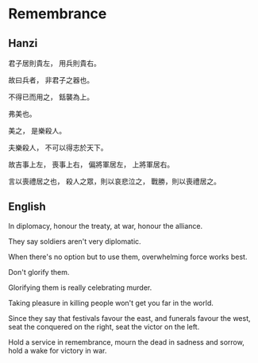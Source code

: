 # Remembrance

## Hanzi

君子居則貴左，
用兵則貴右。

故曰兵者，
非君子之器也。

不得已而用之，
銛襲為上。

弗美也。

美之，
是樂殺人。

夫樂殺人，
不可以得志於天下。

故吉事上左，
喪事上右，
偏將軍居左，
上將軍居右。

言以喪禮居之也，
殺人之眾，則以哀悲泣之，
戰勝，則以喪禮居之。

## English

In diplomacy, honour the treaty,
at war, honour the alliance.

They say soldiers
aren't very diplomatic.

When there's no option but to use them,
overwhelming force works best.

Don't glorify them.

Glorifying them
is really celebrating murder.

Taking pleasure in killing people
won't get you far in the world.

Since they say that festivals favour the east,
and funerals favour the west,
seat the conquered on the right,
seat the victor on the left.

Hold a service in remembrance,
mourn the dead in sadness and sorrow,
hold a wake for victory in war.
